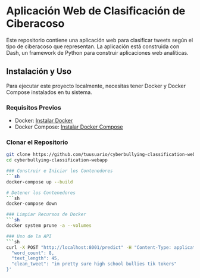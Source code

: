 # Aplicación Web de Clasificación de Ciberacoso

Este repositorio contiene una aplicación web para clasificar tweets según el tipo de ciberacoso que representan. La aplicación está construida con Dash, un framework de Python para construir aplicaciones web analíticas.

## Instalación y Uso

Para ejecutar este proyecto localmente, necesitas tener Docker y Docker Compose instalados en tu sistema.

### Requisitos Previos

- Docker: [Instalar Docker](https://docs.docker.com/get-docker/)
- Docker Compose: [Instalar Docker Compose](https://docs.docker.com/compose/install/)

### Clonar el Repositorio

```sh
git clone https://github.com/tuusuario/cyberbullying-classification-webapp.git
cd cyberbullying-classification-webapp

### Construir e Iniciar los Contenedores
```sh
docker-compose up --build

# Detener los Contenedores
```sh
docker-compose down

### Limpiar Recursos de Docker
```sh
docker system prune -a --volumes

### Uso de la API
```sh
curl -X POST "http://localhost:8001/predict" -H "Content-Type: application/json" -d '{
  "word_count": 8,
  "text_length": 45,
  "clean_tweet": "im pretty sure high school bullies tik tokers"
}'

